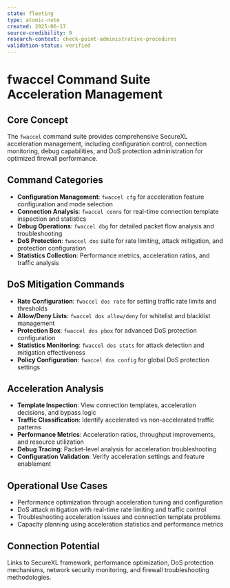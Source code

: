 ```yaml
---
state: fleeting
type: atomic-note
created: 2025-06-17
source-credibility: 9
research-context: check-point-administrative-procedures
validation-status: verified
---
```


# fwaccel Command Suite Acceleration Management

## Core Concept
The `fwaccel` command suite provides comprehensive SecureXL acceleration management, including configuration control, connection monitoring, debug capabilities, and DoS protection administration for optimized firewall performance.

## Command Categories
- **Configuration Management**: `fwaccel cfg` for acceleration feature configuration and mode selection
- **Connection Analysis**: `fwaccel conns` for real-time connection template inspection and statistics
- **Debug Operations**: `fwaccel dbg` for detailed packet flow analysis and troubleshooting
- **DoS Protection**: `fwaccel dos` suite for rate limiting, attack mitigation, and protection configuration
- **Statistics Collection**: Performance metrics, acceleration ratios, and traffic analysis

## DoS Mitigation Commands
- **Rate Configuration**: `fwaccel dos rate` for setting traffic rate limits and thresholds
- **Allow/Deny Lists**: `fwaccel dos allow/deny` for whitelist and blacklist management
- **Protection Box**: `fwaccel dos pbox` for advanced DoS protection configuration
- **Statistics Monitoring**: `fwaccel dos stats` for attack detection and mitigation effectiveness
- **Policy Configuration**: `fwaccel dos config` for global DoS protection settings

## Acceleration Analysis
- **Template Inspection**: View connection templates, acceleration decisions, and bypass logic
- **Traffic Classification**: Identify accelerated vs non-accelerated traffic patterns
- **Performance Metrics**: Acceleration ratios, throughput improvements, and resource utilization
- **Debug Tracing**: Packet-level analysis for acceleration troubleshooting
- **Configuration Validation**: Verify acceleration settings and feature enablement

## Operational Use Cases
- Performance optimization through acceleration tuning and configuration
- DoS attack mitigation with real-time rate limiting and traffic control
- Troubleshooting acceleration issues and connection template problems
- Capacity planning using acceleration statistics and performance metrics

## Connection Potential
Links to SecureXL framework, performance optimization, DoS protection mechanisms, network security monitoring, and firewall troubleshooting methodologies.